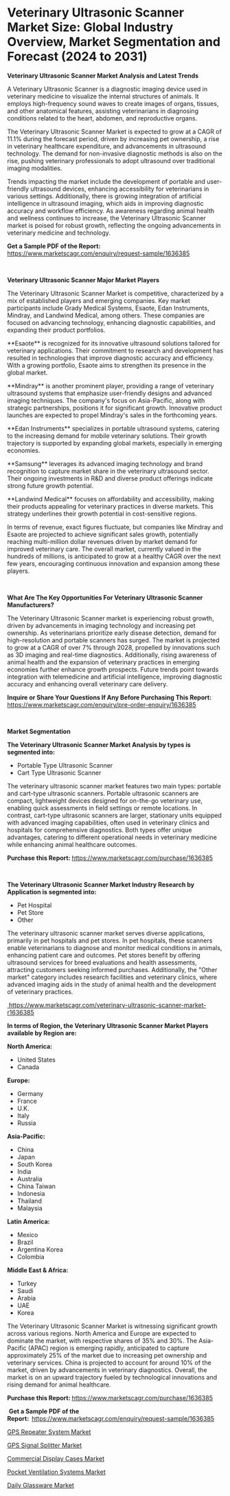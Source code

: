 <p><h1>Veterinary Ultrasonic Scanner Market Size: Global Industry Overview, Market Segmentation and Forecast (2024 to 2031)</h1></p><p><strong>Veterinary Ultrasonic Scanner Market Analysis and Latest Trends</strong></p>
<p><p>A Veterinary Ultrasonic Scanner is a diagnostic imaging device used in veterinary medicine to visualize the internal structures of animals. It employs high-frequency sound waves to create images of organs, tissues, and other anatomical features, assisting veterinarians in diagnosing conditions related to the heart, abdomen, and reproductive organs.</p><p>The Veterinary Ultrasonic Scanner Market is expected to grow at a CAGR of 11.1% during the forecast period, driven by increasing pet ownership, a rise in veterinary healthcare expenditure, and advancements in ultrasound technology. The demand for non-invasive diagnostic methods is also on the rise, pushing veterinary professionals to adopt ultrasound over traditional imaging modalities. </p><p>Trends impacting the market include the development of portable and user-friendly ultrasound devices, enhancing accessibility for veterinarians in various settings. Additionally, there is growing integration of artificial intelligence in ultrasound imaging, which aids in improving diagnostic accuracy and workflow efficiency. As awareness regarding animal health and wellness continues to increase, the Veterinary Ultrasonic Scanner market is poised for robust growth, reflecting the ongoing advancements in veterinary medicine and technology.</p></p>
<p><strong>Get a Sample PDF of the Report:&nbsp;</strong> <a href="https://www.marketscagr.com/enquiry/request-sample/1636385">https://www.marketscagr.com/enquiry/request-sample/1636385</a></p>
<p>&nbsp;</p>
<p><strong>Veterinary Ultrasonic Scanner Major Market Players</strong></p>
<p><p>The Veterinary Ultrasonic Scanner Market is competitive, characterized by a mix of established players and emerging companies. Key market participants include Grady Medical Systems, Esaote, Edan Instruments, Mindray, and Landwind Medical, among others. These companies are focused on advancing technology, enhancing diagnostic capabilities, and expanding their product portfolios.</p><p>**Esaote** is recognized for its innovative ultrasound solutions tailored for veterinary applications. Their commitment to research and development has resulted in technologies that improve diagnostic accuracy and efficiency. With a growing portfolio, Esaote aims to strengthen its presence in the global market.</p><p>**Mindray** is another prominent player, providing a range of veterinary ultrasound systems that emphasize user-friendly designs and advanced imaging techniques. The company's focus on Asia-Pacific, along with strategic partnerships, positions it for significant growth. Innovative product launches are expected to propel Mindray's sales in the forthcoming years.</p><p>**Edan Instruments** specializes in portable ultrasound systems, catering to the increasing demand for mobile veterinary solutions. Their growth trajectory is supported by expanding global markets, especially in emerging economies.</p><p>**Samsung** leverages its advanced imaging technology and brand recognition to capture market share in the veterinary ultrasound sector. Their ongoing investments in R&D and diverse product offerings indicate strong future growth potential.</p><p>**Landwind Medical** focuses on affordability and accessibility, making their products appealing for veterinary practices in diverse markets. This strategy underlines their growth potential in cost-sensitive regions.</p><p>In terms of revenue, exact figures fluctuate, but companies like Mindray and Esaote are projected to achieve significant sales growth, potentially reaching multi-million dollar revenues driven by market demand for improved veterinary care. The overall market, currently valued in the hundreds of millions, is anticipated to grow at a healthy CAGR over the next few years, encouraging continuous innovation and expansion among these players.</p></p>
<p>&nbsp;</p>
<p><strong>What Are The Key Opportunities For Veterinary Ultrasonic Scanner Manufacturers?</strong></p>
<p><p>The Veterinary Ultrasonic Scanner market is experiencing robust growth, driven by advancements in imaging technology and increasing pet ownership. As veterinarians prioritize early disease detection, demand for high-resolution and portable scanners has surged. The market is projected to grow at a CAGR of over 7% through 2028, propelled by innovations such as 3D imaging and real-time diagnostics. Additionally, rising awareness of animal health and the expansion of veterinary practices in emerging economies further enhance growth prospects. Future trends point towards integration with telemedicine and artificial intelligence, improving diagnostic accuracy and enhancing overall veterinary care delivery.</p></p>
<p><strong>Inquire or Share Your Questions If Any Before Purchasing This Report:</strong> <a href="https://www.marketscagr.com/enquiry/pre-order-enquiry/1636385">https://www.marketscagr.com/enquiry/pre-order-enquiry/1636385</a></p>
<p>&nbsp;</p>
<p><strong>Market Segmentation</strong></p>
<p><strong>The Veterinary Ultrasonic Scanner Market Analysis by types is segmented into:</strong></p>
<p><ul><li>Portable Type Ultrasonic Scanner</li><li>Cart Type Ultrasonic Scanner</li></ul></p>
<p><p>The veterinary ultrasonic scanner market features two main types: portable and cart-type ultrasonic scanners. Portable ultrasonic scanners are compact, lightweight devices designed for on-the-go veterinary use, enabling quick assessments in field settings or remote locations. In contrast, cart-type ultrasonic scanners are larger, stationary units equipped with advanced imaging capabilities, often used in veterinary clinics and hospitals for comprehensive diagnostics. Both types offer unique advantages, catering to different operational needs in veterinary medicine while enhancing animal healthcare outcomes.</p></p>
<p><strong>Purchase this Report:&nbsp;</strong><a href="https://www.marketscagr.com/purchase/1636385">https://www.marketscagr.com/purchase/1636385</a></p>
<p>&nbsp;</p>
<p><strong>The Veterinary Ultrasonic Scanner Market Industry Research by Application is segmented into:</strong></p>
<p><ul><li>Pet Hospital</li><li>Pet Store</li><li>Other</li></ul></p>
<p><p>The veterinary ultrasonic scanner market serves diverse applications, primarily in pet hospitals and pet stores. In pet hospitals, these scanners enable veterinarians to diagnose and monitor medical conditions in animals, enhancing patient care and outcomes. Pet stores benefit by offering ultrasound services for breed evaluations and health assessments, attracting customers seeking informed purchases. Additionally, the "Other market" category includes research facilities and veterinary clinics, where advanced imaging aids in the study of animal health and the development of veterinary practices.</p></p>
<p><a href="https://www.marketscagr.com/veterinary-ultrasonic-scanner-market-r1636385">&nbsp;https://www.marketscagr.com/veterinary-ultrasonic-scanner-market-r1636385</a></p>
<p><strong>In terms of Region, the Veterinary Ultrasonic Scanner Market Players available by Region are:</strong></p>
<p>
    <p> <strong> North America: </strong>
        <ul>
            <li>United States</li>
            <li>Canada</li>
        </ul>
        </p> 
    <p> <strong> Europe: </strong>
        <ul>
            <li>Germany</li>
            <li>France</li>
            <li>U.K.</li>
            <li>Italy</li>
            <li>Russia</li>
        </ul>
        </p> 
    <p> <strong> Asia-Pacific: </strong>
        <ul>
            <li>China</li>
            <li>Japan</li>
            <li>South Korea</li>
            <li>India</li>
            <li>Australia</li>
            <li>China Taiwan</li>
            <li>Indonesia</li>
            <li>Thailand</li>
            <li>Malaysia</li>
        </ul>
        </p> 
    <p> <strong> Latin America: </strong>
        <ul>
            <li>Mexico</li>
            <li>Brazil</li>
            <li>Argentina Korea</li>
            <li>Colombia</li>
        </ul>
        </p> 
    <p> <strong> Middle East & Africa: </strong>
        <ul>
            <li>Turkey</li>
            <li>Saudi</li>
            <li>Arabia</li>
            <li>UAE</li>
            <li>Korea</li>
        </ul>
    </p>
    </p>
<p><p>The Veterinary Ultrasonic Scanner Market is witnessing significant growth across various regions. North America and Europe are expected to dominate the market, with respective shares of 35% and 30%. The Asia-Pacific (APAC) region is emerging rapidly, anticipated to capture approximately 25% of the market due to increasing pet ownership and veterinary services. China is projected to account for around 10% of the market, driven by advancements in veterinary diagnostics. Overall, the market is on an upward trajectory fueled by technological innovations and rising demand for animal healthcare.</p></p>
<p><strong>Purchase this Report: </strong><a href="https://www.marketscagr.com/purchase/1636385">https://www.marketscagr.com/purchase/1636385</a></p>
<p>&nbsp;<strong>Get a Sample PDF of the Report:&nbsp;&nbsp;</strong><a href="https://www.marketscagr.com/enquiry/request-sample/1636385">https://www.marketscagr.com/enquiry/request-sample/1636385</a></p>
<p><strong></strong></p>
<p><p><a href="https://www.linkedin.com/pulse/market-leaders-laggards-global-gps-repeater-system-trends-forecast-ub8pe?trackingId=mrO5RqhDTWC9Z6byWntuGg%3D%3D">GPS Repeater System Market</a></p><p><a href="https://www.linkedin.com/pulse/global-gps-signal-splitter-market-trends-forecasts-strategic-cmssf?trackingId=CaxA88FSQ2m4m%2FSKeJZ5HQ%3D%3D">GPS Signal Splitter Market</a></p><p><a href="https://issuu.com/reportprime-2/docs/commercial-display-cases-market-siz_8f709eb29821e3">Commercial Display Cases Market</a></p><p><a href="https://mercedesyzfi.medium.com/emerging-trends-in-pocket-ventilation-systems-market-global-outlook-and-future-prospects-from-2024-511e7f3ba429?postPublishedType=repub">Pocket Ventilation Systems Market</a></p><p><a href="https://issuu.com/reportprime-2/docs/daily-glassware-market-size-2030.pp_e16824f40edda4">Daily Glassware Market</a></p></p>